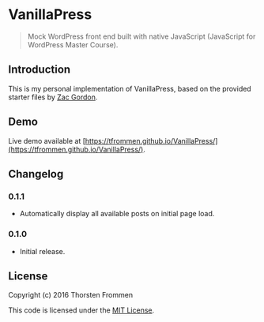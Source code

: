 # VanillaPress

> Mock WordPress front end built with native JavaScript (JavaScript for WordPress Master Course).

## Introduction

This is my personal implementation of VanillaPress, based on the provided starter files by [Zac Gordon](https://github.com/zgordon/).

## Demo

Live demo available at [https://tfrommen.github.io/VanillaPress/](https://tfrommen.github.io/VanillaPress/).

## Changelog

### 0.1.1

- Automatically display all available posts on initial page load.

### 0.1.0

- Initial release.

## License

Copyright (c) 2016 Thorsten Frommen

This code is licensed under the [MIT License](LICENSE).
